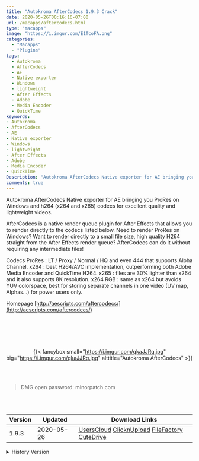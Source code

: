 ```yaml
---
title: "Autokroma AfterCodecs 1.9.3 Crack"
date: 2020-05-26T00:16:16-07:00
url: /macapps/aftercodecs.html
type: "macapps"
image: "https://i.imgur.com/E1TcoFA.png"
categories:
  - "Macapps"
  - "Plugins"
tags:
  - Autokroma
  - AfterCodecs
  - AE
  - Native exporter
  - Windows
  - lightweight
  - After Effects
  - Adobe
  - Media Encoder
  - QuickTime
keywords:
- Autokroma
- AfterCodecs
- AE
- Native exporter
- Windows
- lightweight
- After Effects
- Adobe
- Media Encoder
- QuickTime
Description: "Autokroma AfterCodecs Native exporter for AE bringing you ProRes on Windows and h264 (x264 and x265) codecs for excellent quality and lightweight videos."
comments: true
---
```


Autokroma AfterCodecs Native exporter for AE bringing you ProRes on Windows and h264 (x264 and x265) codecs for excellent quality and lightweight videos.

AfterCodecs is a native render queue plugin for After Effects that allows you to render directly to the codecs listed below.
Need to render ProRes on Windows?
Want to render directly to a small file size, high quality H264 straight from the After Effects render queue?
AfterCodecs can do it without requiring any intermediate files!

Codecs
ProRes : LT / Proxy / Normal / HQ and even 444 that supports Alpha Channel.
x264 : best H264/AVC implementation, outperforming both Adobe Media Encoder and QuickTime H264.
x265 : files are 30% lighter than x264 and it also supports 8K resolution.
x264 RGB : same as x264 but avoids YUV colorspace, best for storing separate channels in one video (UV map, Alphas…) for power users only.

Homepage [http://aescripts.com/aftercodecs/](http://aescripts.com/aftercodecs/)

<br/>
<br/>
<script async src="https://pagead2.googlesyndication.com/pagead/js/adsbygoogle.js"></script>
<ins class="adsbygoogle"
     style="display:block; text-align:center;"
     data-ad-layout="in-article"
     data-ad-format="fluid"
     data-ad-client="ca-pub-8746275014476192"
     data-ad-slot="5144997159"></ins>
<script>
     (adsbygoogle = window.adsbygoogle || []).push({});
</script>
<br/>
<br/>


<center>

{{< fancybox small="https://i.imgur.com/qkaJJRq.jpg" big="https://i.imgur.com/qkaJJRq.jpg" alttitle="Autokroma AfterCodecs" >}}

</center>

<br/>
<br/>


> DMG open password: minorpatch.com

<br/>

<br/>
<div id="history_version" class="history_version">

| Version | Updated | Download Links |
| ---- | ---- | ---- |
| 1.9.3 | 2020-05-26 | [UsersCloud](https://ouo.io/EhX0ww)   [ClicknUpload](https://ouo.io/uC2A0hK)   [FileFactory](https://ouo.io/6nOAU5R)   [CuteDrive](https://ouo.io/aPSiTGL) |
<details>
<summary>History Version</summary>

| Version | Updated | Download Links |
| ---- | ---- | ---- |
| 1.8 | 2020-02-11 | [UsersCloud](https://ouo.io/CTDudR)   [ClicknUpload](https://ouo.io/YoU2tT)   [Mega](https://ouo.io/8930JY)   [CuteDrive](https://ouo.io/VySZ3x) |
</details>

</div>
